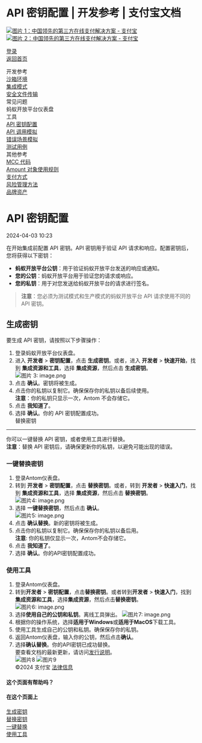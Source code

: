 API 密钥配置 | 开发参考 | 支付宝文档
===============

[![图片 1：中国领先的第三方在线支付解决方案 - 支付宝](https://ac.alipay.com/storage/2024/3/26/d66c43c0-440d-4c97-9976-f2028a2c8c5e.svg)![图片 2：中国领先的第三方在线支付解决方案 - 支付宝](https://ac.alipay.com/storage/2024/3/26/a48bd336-aea0-4f16-bf83-616eacbb4434.svg)](/docs/)

[登录](https://global.alipay.com/ilogin/account_login.htm?goto=https%3A%2F%2Fglobal.alipay.com%2Fdocs%2Fac%2Fref%2Fkey_config_en)  
[返回首页](../../)  

开发参考  
[沙箱环境](/docs/ac/ref/sandbox)  
[集成模式](/docs/ac/ref/oy9921)  
[安全文件传输](/docs/ac/ref/xgcpey)  
常见问题  
蚂蚁开放平台仪表盘  
工具  
[API 密钥配置](/docs/ac/ref/key_config_en)  
[API 调用模拟](/docs/ac/ref/api_call_sim_en)  
[错误场景模拟](/docs/ac/ref/error_scenario_sim_en)  
[测试用例](/docs/ac/ref/test_case_en)  
其他参考  
[MCC 代码](/docs/ac/ref/mcccodes)  
[Amount 对象使用规则](/docs/ac/ref/cc)  
[支付方式](/docs/ac/ref/payment_method)  
[风险管理方法](/docs/ac/ref/risk_methods)  
[品牌资产](/docs/ac/ref/brandasset)  

API 密钥配置
=====================

2024-04-03 10:23

在开始集成前配置 API 密钥。API 密钥用于验证 API 请求和响应。配置密钥后，您将获得以下密钥：

*   **蚂蚁开放平台公钥**：用于验证蚂蚁开放平台发送的响应或通知。
*   **您的公钥**：蚂蚁开放平台用于验证您的请求或响应。
*   **您的私钥**：用于对您发送给蚂蚁开放平台的请求进行签名。

> **注意**：您必须为测试模式和生产模式的蚂蚁开放平台 API 请求使用不同的 API 密钥。

生成密钥
------------

要生成 API 密钥，请按照以下步骤操作：

1.  登录蚂蚁开放平台仪表盘。
2. 进入 **开发者** > **密钥配置**，点击 **生成密钥**。或者，进入 **开发者** > **快速开始**，找到 **集成资源和工具**，选择 **集成资源**，然后点击 **生成密钥**。  
   ![图片 3: image.png](https://idocs-assets.marmot-cloud.com/storage/idocs87c36dc8dac653c1/1712137530324-4bde82ed-a990-478d-8a87-dc4b54344dc1.png)  
3. 点击 **确认**。密钥将被生成。
4. 点击你的私钥以复制它。确保保存你的私钥以备后续使用。  
   **注意**：你的私钥只显示一次，Antom 不会存储它。  
5. 点击 **我知道了**。
6. 选择 **确认**。你的 API 密钥配置成功。  
替换密钥
------------  
你可以一键替换 API 密钥，或者使用工具进行替换。  
**注意**：替换 API 密钥后，请确保更新你的私钥，以避免可能出现的错误。
### 一键替换密钥  
1. 登录Antom仪表盘。
2. 转到 **开发者** > **密钥配置**，点击 **替换密钥**。或者，转到 **开发者** > **快速入门**，找到 **集成资源和工具**，选择 **集成资源**，然后点击 **替换密钥**。  
   ![图片4: image.png](https://idocs-assets.marmot-cloud.com/storage/idocs87c36dc8dac653c1/1712137611781-9743d2cb-5fdd-44b9-8e45-e42b20a3e4d5.png)  
3. 选择 **一键替换密钥**，然后点击 **确认**。  
   ![图片5: image.png](https://idocs-assets.marmot-cloud.com/storage/idocs87c36dc8dac653c1/1712137654651-e86f8602-e997-40cd-8d71-2be8aa82e260.png)  
4. 点击 **确认替换**。新的密钥将被生成。
5. 点击你的私钥以复制它。确保保存你的私钥以备后用。  
   **注意**: 你的私钥仅显示一次，Antom不会存储它。  
6. 点击 **我知道了**。
7. 选择 **确认**。你的API密钥配置成功。
### 使用工具

1. 登录Antom仪表盘。
2. 转到**开发者** > **密钥配置**，点击**替换密钥**。或者转到**开发者** > **快速入门**，找到**集成资源和工具**，选择**集成资源**，然后点击**替换密钥**。  
   ![图片6: image.png](https://idocs-assets.marmot-cloud.com/storage/idocs87c36dc8dac653c1/1712137611781-9743d2cb-5fdd-44b9-8e45-e42b20a3e4d5.png)  
3. 选择**使用自己的公钥和私钥**。离线工具弹出。
   ![图片7: image.png](https://idocs-assets.marmot-cloud.com/storage/idocs87c36dc8dac653c1/1712137954683-271f441a-8ac6-4cb1-84ea-cee7d347847a.png)  
4. 根据你的操作系统，选择**适用于Windows**或**适用于MacOS**下载工具。
5. 使用工具生成自己的公钥和私钥。确保保存你的私钥。
6. 返回Antom仪表盘，输入你的公钥，然后点击**确认**。
7. 选择**确认替换**。你的API密钥已成功替换。  
   要查看文档的最新更新，请访问[发行说明](https://global.alipay.com/docs/releasenotes)。  
   ![图片8](https://ac.alipay.com/storage/2021/5/20/19b2c126-9442-4f16-8f20-e539b1db482a.png) ![图片9](https://ac.alipay.com/storage/2021/5/20/e9f3f154-dbf0-455f-89f0-b3d4e0c14481.png)  
   ©2024 支付宝 [法律信息](https://global.alipay.com/docs/ac/platform/membership)  

#### 这个页面有帮助吗？
#### 在这个页面上  
[生成密钥](#MajB9 "生成密钥")  
[替换密钥](#TurvG "替换密钥")  
[一键替换](#Hdr56 "一键替换")  
[使用工具](#x2w64 "使用工具")